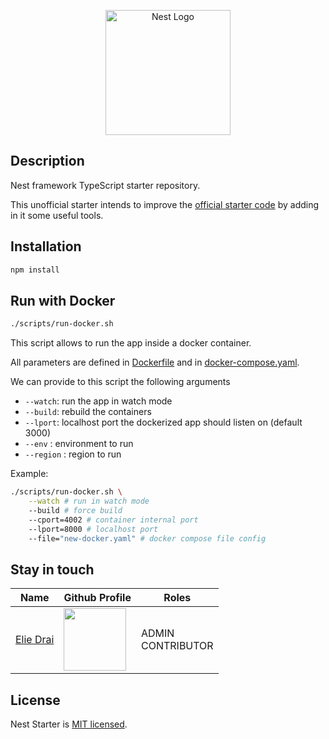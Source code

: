 <p align="center">
  <a href="http://nestjs.com/" target="blank"><img src="https://nestjs.com/img/logo-small.svg" width="200" alt="Nest Logo" /></a>
</p>

[circleci-image]: https://img.shields.io/circleci/build/github/nestjs/nest/master?token=abc123def456
[circleci-url]: https://circleci.com/gh/nestjs/nest

## Description

Nest framework TypeScript starter repository.

This unofficial starter intends to improve the [official starter code](https://github.com/nestjs/nest) by adding in it some useful tools.

## Installation

```bash
npm install
```

## Run with Docker

```bash
./scripts/run-docker.sh
```

This script allows to run the app inside a docker container.

All parameters are defined in [Dockerfile](Dockerfile) and in [docker-compose.yaml](docker-compose.yaml).

We can provide to this script the following arguments

- `--watch`: run the app in watch mode
- `--build`: rebuild the containers
- `--lport`: localhost port the dockerized app should listen on (default 3000)
- `--env` : environment to run
- `--region` : region to run

Example:

```bash
./scripts/run-docker.sh \
    --watch # run in watch mode
    --build # force build
    --cport=4002 # container internal port
    --lport=8000 # localhost port
    --file="new-docker.yaml" # docker compose file config
```

## Stay in touch

| Name                                      | Github Profile                                                                                                                                                                                                                             | Roles                 |
| ----------------------------------------- | ------------------------------------------------------------------------------------------------------------------------------------------------------------------------------------------------------------------------------------------ | --------------------- |
| [Elie Drai](https://github.com/elied-dev) | [<a href="https://github.com/elied-dev" target="blank"><img align="center" src="https://avatars.githubusercontent.com/u/106579448?s=400&u=00677ff0b4eba6a517bea6bc9ac2cf37e46c4d78&v=4" height="100" /></a>](https://github.com/elied-dev) | ADMIN <br>CONTRIBUTOR |

## License

Nest Starter is [MIT licensed](LICENSE).
